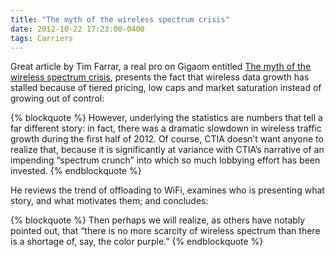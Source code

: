 ```yaml
---
title: "The myth of the wireless spectrum crisis"
date: 2012-10-22 17:23:00-0400
tags: Carriers
---
```


Great article by Tim Farrar, a real pro on Gigaom entitled [The myth of the wireless spectrum crisis](http://gigaom.com/2012/10/21/the-myth-of-the-wireless-spectrum-crisis/), presents the fact that wireless data growth has stalled because of tiered pricing, low caps and market saturation instead of growing out of control:

{% blockquote %}
However, underlying the statistics are numbers that tell a far different story: in fact, there was a dramatic slowdown in wireless traffic growth during the first half of 2012. Of course, CTIA doesn’t want anyone to realize that, because it is significantly at variance with CTIA’s narrative of an impending “spectrum crunch” into which so much lobbying effort has been invested.
{% endblockquote %}

He reviews the trend of offloading to WiFi, examines who is presenting what story, and what motivates them; and concludes:

{% blockquote %}
Then perhaps we will realize, as others have notably pointed out, that “there is no more scarcity of wireless spectrum than there is a shortage of, say, the color purple.”
{% endblockquote %}
